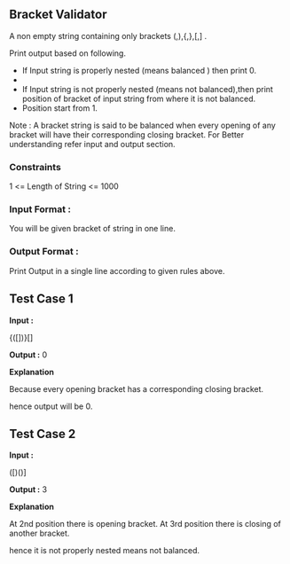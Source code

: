 ## Bracket Validator

A non empty string containing only brackets (,),{,},[,] .

Print output based on following.

- If Input string is properly nested (means balanced ) then print 0.
- 
- If Input string is not properly nested (means not balanced),then print position of bracket of input string from where it is not balanced.
- Position start from 1.


Note : A bracket string is said to be balanced when every opening of any bracket will have their corresponding closing bracket. For Better understanding refer input and output section.

### Constraints

1 <= Length of String <= 1000

### Input Format :

You will be given bracket of string in one line.

### Output Format :

Print Output in a single line according to given rules above.

## Test Case 1

**Input :**

{([])}[]

**Output :** 
0

**Explanation**

Because every opening bracket has a corresponding closing bracket.

hence output will be 0.

## Test Case 2

**Input :**

([)()]

**Output :** 
3

**Explanation**

At 2nd position there is opening bracket. At 3rd position there is closing of another bracket.

hence it is not properly nested means not balanced.

